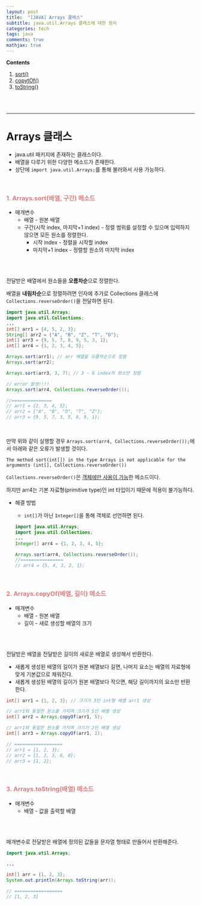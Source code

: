 ```yaml
---
layout: post
title:  "[JAVA] Arrays 클래스"
subtitle: java.util.Arrays 클래스에 대한 정리
categories: tech
tags: java
comments: true
mathjax: true
---
```

**Contents**
1. [sort()](#1-arrayssort배열-구간-메소드)
2. [copytOf()](#2-arrayscopyof배열-길이-메소드)
3. [toString()](#)
<br/>
<br/>

---
# Arrays 클래스
- java.util 패키지에 존재하는 클래스이다.
- 배열을 다루기 위한 다양한 메소드가 존재한다.
- 상단에 `import java.util.Arrays;`를 통해 불러와서 사용 가능하다.
<br/>

### **<span style="color:#da7c7c">1. Arrays.sort(배열, 구간) 메소드</span>**
- 매개변수
    - 배열 - 원본 배열
    - 구간(시작 index, 마지막+1 index) - 정렬 범위를 설정할 수 있으며 입력하지 않으면 모든 원소를 정렬한다.
        - 시작 index - 정렬을 시작할 index
        - 마지막+1 index - 정렬할 원소의 마지막 index
<br/>
<br/>

전달받은 배열에서 원소들을 **오름차순**으로 정렬한다.

배열을 **내림차순**으로 정렬하려면 인자에 추가로 Collections 클래스에 `Collections.reverseOrder()`을 전달하면 된다.
<br/>

```java
import java.util.Arrays;
import java.util.Collections;
...
int[] arr1 = {4, 5, 2, 3};
String[] arr2 = {"A", "B", "Z", "T", "D"};
int[] arr3 = {9, 5, 7, 8, 9, 5, 3, 1};
int[] arr4 = {1, 2, 3, 4, 5};

Arrays.sort(arr1); // arr 배열을 오름차순으로 정렬
Arrays.sort(arr2);

Arrays.sort(arr3, 3, 7); // 3 ~ 6 index의 원소만 정렬

// error 발생!!!!
Arrays.sort(arr4, Collections.reverseOrder());

//===============
// arr1 = {2, 3, 4, 5};
// arr2 = {"A", "B", "D", "T", "Z"};
// arr3 = {9, 5, 7, 3, 5, 8, 9, 1};
```
<br/>

만약 위와 같이 실행할 경우 `Arrays.sort(arr4, Collections.reverseOrder());`에서 아래와 같은 오류가 발생할 것이다.
```
The method sort(int[]) in the type Arrays is not applicable for the arguments (int[], Collections.reverseOrder())
```

`Collections.reverseOrder()`은 <u>객체에만 사용이 가능</u>한 메소드이다.

하지만 arr4는 기본 자료형(primitive type)인 int 타입이기 때문에 적용이 불가능하다.

- 해결 방법
    - `int[]`가 아닌 `Integer[]`을 통해 객체로 선언하면 된다.

    ```java
    import java.util.Arrays;
    import java.util.Collections;
    ...
    Integer[] arr4 = {1, 2, 3, 4, 5};

    Arrays.sort(arr4, Collections.reverseOrder());
    //================
    // arr4 = {5, 4, 3, 2, 1};
    ```
<br/>

### **<span style="color:#da7c7c">2. Arrays.copyOf(배열, 길이) 메소드</span>**
- 매개변수
    - 배열 - 원본 배열
    - 길이 - 새로 생성할 배열의 크기
<br/>
<br/>

전달받은 배열을 전달받은 길이의 새로운 배열로 생성해서 반환한다.

- 새롭게 생성된 배열의 길이가 원본 배열보다 길면, 나머지 요소는 배열의 자료형에 맞게 기본값으로 채워진다.
- 새롭게 생성된 배열의 길이가 원본 배열보다 작으면, 해당 길이까지의 요소만 반환한다.

```java
int[] arr1 = {1, 2, 3}; // 크기가 3인 int형 배열 arr1 생성

// arr1와 동일한 원소를 가지며 크기가 5인 배열 생성
int[] arr2 = Arrays.copyOf(arr1, 5);

// arr1와 동일한 원소를 가지며 크기가 2인 배열 생성
int[] arr3 = Arrays.copyOf(arr1, 2);

// ==================
// arr1 = {1, 2, 3};
// arr2 = {1, 2, 3, 0, 0};
// arr3 = {1, 2};
```
<br/>

### **<span style="color:#da7c7c">3. Arrays.toString(배열) 메소드</span>**
- 매개변수
    - 배열 - 값을 출력할 배열
<br/>
<br/>

매개변수로 전달받은 배열에 정의된 값들을 문자열 형태로 만들어서 반환해준다.

```java
import java.util.Arrays;

...

int[] arr = {1, 2, 3};
System.out.println(Arrays.toString(arr));

// ==================
// [1, 2, 3]
```
